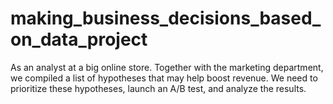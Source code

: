 # making_business_decisions_based_on_data_project
As an analyst at a big online store. Together with the marketing department, we compiled a list of hypotheses that may help boost revenue. We need to prioritize these hypotheses, launch an A/B test, and analyze the results.
